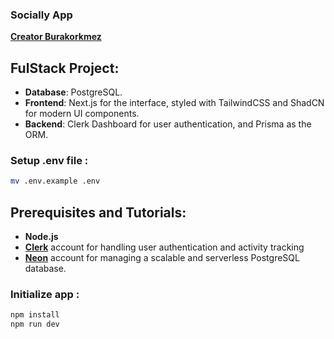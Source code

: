 ### Socially App

**[Creator Burakorkmez](https://www.youtube.com/watch?v=vUYopHWOURg)**

## FulStack Project:

- **Database**: PostgreSQL.
- **Frontend**: Next.js for the interface, styled with TailwindCSS and ShadCN for modern UI components.
- **Backend**: Clerk Dashboard for user authentication, and Prisma as the ORM.

### Setup .env file :

```sh
mv .env.example .env
```

## Prerequisites and Tutorials:

- **Node.js**
- **[Clerk](https://www.youtube.com/watch?v=vUYopHWOURg&t=2754s)** account for handling user authentication and activity tracking
- **[Neon](https://youtu.be/vUYopHWOURg?si=wpJm_oIkaQeAzgVF&t=927)** account for managing a scalable and serverless PostgreSQL database.

### Initialize app :

```sh
npm install
npm run dev
```
